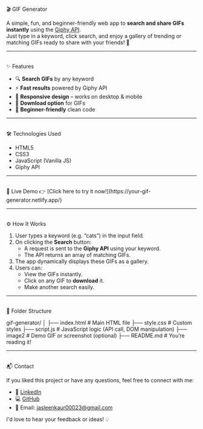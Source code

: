 🎬 GIF Generator

A simple, fun, and beginner-friendly web app to **search and share GIFs instantly** using the [Giphy API](https://developers.giphy.com/).  
Just type in a keyword, click search, and enjoy a gallery of trending or matching GIFs ready to share with your friends! 🚀
<hr>
<br>
✨ Features

- 🔍 **Search GIFs** by any keyword
- ⚡ **Fast results** powered by Giphy API
- 📱 **Responsive design** – works on desktop & mobile
- 💾 **Download option** for GIFs
- 🎯 **Beginner-friendly** clean code
<hr>
<br>
🛠 Technologies Used

* HTML5
* CSS3
* JavaScript (Vanilla JS)
* Giphy API

<hr>
<br>
🔗 Live Demo
👉 [Click here to try it now!](https://your-gif-generator.netlify.app/)

<hr>
<br>
⚙️ How It Works

1. User types a keyword (e.g. “cats”) in the input field.
2. On clicking the **Search** button:
   - A request is sent to the **Giphy API** using your keyword.
   - The API returns an array of matching GIFs.
3. The app dynamically displays these GIFs as a gallery.
4. Users can:
   - View the GIFs instantly.
   - Click on any GIF to **download** it.
   - Make another search easily.
  
<hr>
<br>
📁 Folder Structure

gif-generator/
│
├── index.html # Main HTML file
├── style.css # Custom styles
├── script.js # JavaScript logic (API call, DOM manipulation)
├── image2 # Demo GIF or screenshot (optional)
├── README.md # You’re reading it!


<hr>
<br>
📬 Contact

If you liked this project or have any questions, feel free to connect with me:

- 💼 [LinkedIn](https://www.linkedin.com/in/jasleen-kaur-8963051b7/)
- 💻 [GitHub](https://github.com/jas023)
- 📧 Email: jasleenkaur00023@gmail.com

I'd love to hear your feedback or ideas! 💡
